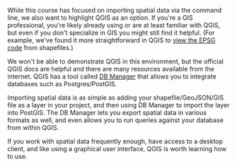 While this course has focused on importing spatial data via the command line, 
we also want to highlight QGIS as an option. If you're a GIS professional, 
you're likely already using or are at least familiar with QGIS, but even if 
you don't specialize in GIS you might still find it helpful. (For example, we've 
found it more straightforward in QGIS to [view the EPSG code](https://docs.qgis.org/3.16/en/docs/user_manual/working_with_vector/vector_properties.html#information-properties) from shapefiles.) 

We won't be able to demonstrate QGIS in this environment, but the official 
QGIS docs are helpful and there are many resources available from the internet.
 QGIS has a tool called [DB Manager](https://docs.qgis.org/3.16/en/docs/user_manual/plugins/core_plugins/plugins_db_manager.html#dbmanager)
 that allows you to integrate databases such as Postgres/PostGIS. 
 
Importing 
 spatial data is as simple as adding your shapefile/GeoJSON/GIS file as a 
 layer in your project, and then using DB Manager to import the layer into 
 PostGIS. The DB Manager lets you export spatial data in various formats as well, and 
even allows you to run queries against your database from within QGIS. 

If you work with spatial data frequently enough, have access to a desktop 
client, and like using a graphical user interface, QGIS is worth learning how 
to use.
